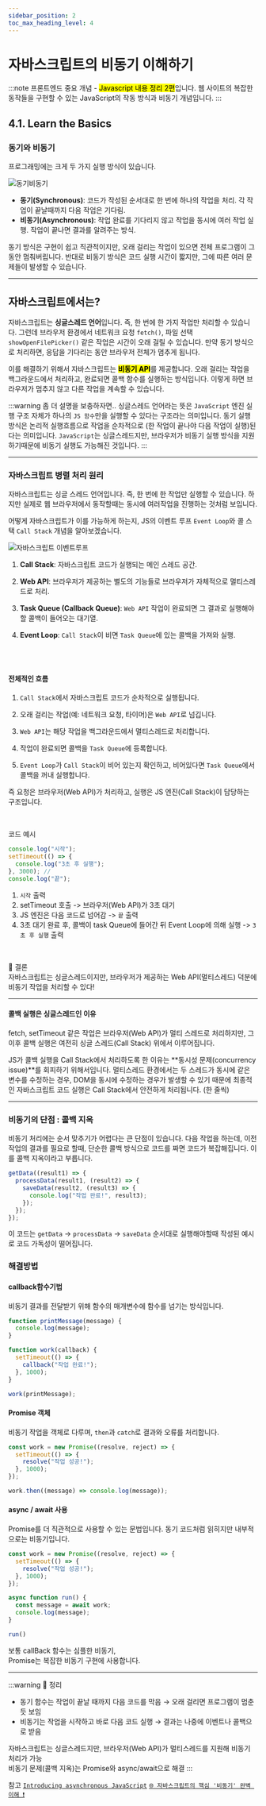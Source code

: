 ```yaml
---
sidebar_position: 2
toc_max_heading_level: 4
---
```


# 자바스크립트의 비동기 이해하기

:::note
프론트엔드 중요 개념 - <mark>Javascript 내용 정리 2편</mark>입니다.
웹 사이트의 복잡한 동작들을 구현할 수 있는 JavaScript의 작동 방식과 비동기 개념입니다.
:::

## 4.1. Learn the Basics

### 동기와 비동기

프로그래밍에는 크게 두 가지 실행 방식이 있습니다.


![동기비동기](./img/synasyn.png)


- **동기(Synchronous)**: 코드가 작성된 순서대로 한 번에 하나의 작업을 처리. 각 작업이 끝날때까지 다음 작업은 기다림.
- **비동기(Asynchronous)**: 작업 완료를 기다리지 않고 작업을 동시에 여러 작업 실행. 작업이 끝나면 결과를 알려주는 방식.

동기 방식은 구현이 쉽고 직관적이지만, 오래 걸리는 작업이 있으면 전체 프로그램이 그동안 멈춰버립니다. 반대로 비동기 방식은 코드 실행 시간이 짧지만, 그에 따른 여러 문제들이 발생할 수 있습니다.

---

## 자바스크립트에서는?

자바스크립트는 **싱글스레드 언어**입니다. 즉, 한 번에 한 가지 작업만 처리할 수 있습니다. 그런데 브라우저 환경에서 네트워크 요청 `fetch()`, 파일 선택 `showOpenFilePicker()` 같은 작업은 시간이 오래 걸릴 수 있습니다. 만약 동기 방식으로 처리하면, 응답을 기다리는 동안 브라우저 전체가 멈추게 됩니다.

이를 해결하기 위해서 자바스크립트는 <mark>**비동기 API**</mark>를 제공합니다. 오래 걸리는 작업을 백그라운드에서 처리하고, 완료되면 콜백 함수를 실행하는 방식입니다. 이렇게 하면 브라우저가 멈추지 않고 다른 작업을 계속할 수 있습니다.

:::warning
좀 더 설명을 보충하자면.. 싱글스레드 언어라는 뜻은 `JavaScript` 엔진 실행 구조 자체가 하나의 `JS 함수`만을 실행할 수 있다는 구조라는 의미입니다. 동기 실행 방식은 논리적 실행흐름으로 작업을 순차적으로 (한 작업이 끝나야 다음 작업이 실행)된다는 의미입니다. `JavaScript`는 싱글스레드지만, 브라우저가 비동기 실행 방식을 지원하기때문에 비동기 실행도 가능해진 것입니다.
:::

---

### 자바스크립트 병렬 처리 원리

자바스크립트는 싱글 스레드 언어입니다. 즉, 한 번에 한 작업만 실행할 수 있습니다. 하지만 실제로 웹 브라우저에서 동작할때는 동시에 여러작업을 진행하는 것처럼 보입니다.

어떻게 자바스크립트가 이를 가능하게 하는지, JS의 이벤트 루프 `Event Loop`와 콜 스택 `Call Stack` 개념을 알아보겠습니다.

![자바스크립트 이벤트루프](./img/eventloop.png)

1. **Call Stack**: 자바스크립트 코드가 실행되는 메인 스레드 공간.

2. **Web API**: 브라우저가 제공하는 별도의 기능들로 브라우저가 자체적으로 멀티스레드로 처리.

3. **Task Queue (Callback Queue)**: `Web API` 작업이 완료되면 그 결과로 실행해야 할 콜백이 들어오는 대기열.

4. **Event Loop**: `Call Stack`이 비면 `Task Queue`에 있는 콜백을 가져와 실행.

<br/>
<br/>

#### 전체적인 흐름

1. `Call Stack`에서 자바스크립트 코드가 순차적으로 실행됩니다.

2. 오래 걸리는 작업(예: 네트워크 요청, 타이머)은 `Web API`로 넘깁니다.

3. `Web API`는 해당 작업을 백그라운드에서 멀티스레드로 처리합니다.

4. 작업이 완료되면 콜백을 `Task Queue`에 등록합니다.

5. `Event Loop`가 `Call Stack`이 비어 있는지 확인하고, 비어있다면 `Task Queue`에서 콜백을 꺼내 실행합니다.

즉 요청은 브라우저(Web API)가 처리하고, 실행은 JS 엔진(Call Stack)이 담당하는 구조입니다.

<br/>

코드 예시
```jsx
console.log("시작");
setTimeout(() => {
  console.log("3초 후 실행");
}, 3000); // 
console.log("끝");
```
1. `시작` 출력
2. setTimeout 호출 -> 브라우저(Web API)가 3초 대기
3. JS 엔진은 다음 코드로 넘어감 -> `끝` 출력
4. 3초 대기 완료 후, 콜백이 task Queue에 들어간 뒤 Event Loop에 의해 실행 -> `3초 후 실행` 출력

<br/>

📌 결론  
자바스크립트는 싱글스레드이지만, 브라우저가 제공하는 Web API(멀티스레드) 덕분에 비동기 작업을 처리할 수 있다!

---
#### 콜백 실행은 싱글스레드인 이유

fetch, setTimeout 같은 작업은 브라우저(Web API)가 멀티 스레드로 처리하지만, 그 이후 콜백 실행은 여전히 싱글 스레드(Call Stack) 위에서 이루어집니다.

JS가 콜백 실행을 Call Stack에서 처리하도록 한 이유는 **동시성 문제(concurrency issue)**를 회피하기 위해서입니다. 멀티스레드 환경에서는 두 스레드가 동시에 같은 변수를 수정하는 경우, DOM을 동시에 수정하는 경우가 발생할 수 있기 때문에 최종적인 자바스크립트 코드 실행은 Call Stack에서 안전하게 처리됩니다. (한 줄씩)


---

### 비동기의 단점 : 콜백 지옥

비동기 처리에는 순서 맞추기가 어렵다는 큰 단점이 있습니다. 다음 작업을 하는데, 이전 작업의 결과를 필요로 할때, 단순한 콜백 방식으로 코드를 짜면 코드가 복잡해집니다. 이를 콜백 지옥이라고 부릅니다.

```jsx
getData((result1) => {
  processData(result1, (result2) => {
    saveData(result2, (result3) => {
      console.log("작업 완료!", result3);
    });
  });
});
```
이 코드는 `getData` -> `processData` -> `saveData` 순서대로 실행해야할때 작성된 예시로 코드 가독성이 떨어집니다.

### 해결방법

#### callback함수기법
비동기 결과를 전달받기 위해 함수의 매개변수에 함수를 넘기는 방식입니다.

```jsx
function printMessage(message) {
  console.log(message);
}

function work(callback) {
  setTimeout(() => {
    callback("작업 완료!");
  }, 1000);
}

work(printMessage);
```

#### Promise 객체
비동기 작업을 객체로 다루며, `then`과 `catch`로 결과와 오류를 처리합니다.
```jsx
const work = new Promise((resolve, reject) => {
  setTimeout(() => {
    resolve("작업 성공!");
  }, 1000);
});

work.then((message) => console.log(message));
```

#### async / await 사용
Promise를 더 직관적으로 사용할 수 있는 문법입니다. 동기 코드처럼 읽히지만 내부적으로는 비동기입니다.
```jsx
const work = new Promise((resolve, reject) => {
  setTimeout(() => {
    resolve("작업 성공!");
  }, 1000);
});

async function run() {
  const message = await work;
  console.log(message);
}

run()
```

보통 callBack 함수는 심플한 비동기,  
Promise는 복잡한 비동기 구현에 사용합니다.


---
:::warning
📌 정리

- 동기 함수는 작업이 끝날 때까지 다음 코드를 막음 → 오래 걸리면 프로그램이 멈춘 듯 보임  
- 비동기는 작업을 시작하고 바로 다음 코드 실행 → 결과는 나중에 이벤트나 콜백으로 받음  

자바스크립트는 싱글스레드지만, 브라우저(Web API)가 멀티스레드를 지원해 비동기 처리가 가능  
비동기 문제(콜백 지옥)는 Promise와 async/await으로 해결
:::

참고
[`Introducing asynchronous JavaScript`](https://developer.mozilla.org/ko/docs/Learn_web_development/Core/Scripting/A_first_splash) [`🌐 자바스크립트의 핵심 '비동기' 완벽 이해 ❗`](https://inpa.tistory.com/entry/%F0%9F%8C%90-js-async)